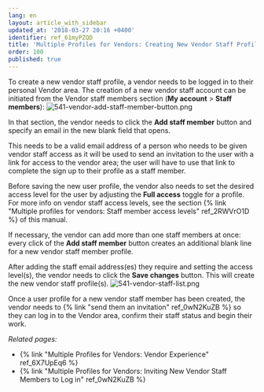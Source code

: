 ```yaml
---
lang: en
layout: article_with_sidebar
updated_at: '2018-03-27 20:16 +0400'
identifier: ref_61myPZQD
title: 'Multiple Profiles for Vendors: Creating New Vendor Staff Profiles'
order: 100
published: true
---
```

To create a new vendor staff profile, a vendor needs to be logged in to their personal Vendor area. The creation of a new vendor staff account can be initiated from the Vendor staff members section (**My account** > **Staff members**):
![541-vendor-add-staff-member-button.png]({{site.baseurl}}/attachments/ref_61myPZQD/541-vendor-add-staff-member-button.png)

In that section, the vendor needs to click the **Add staff member** button and specify an email in the new blank field that opens.

This needs to be a valid email address of a  person who needs to be given vendor staff access as it will be used to send an invitation to the user with a link for access to the vendor area; the user will have to use that link to complete the sign up to their profile as a staff member.

Before saving the new user profile, the vendor also needs to set the desired access level for the user by adjusting the **Full access** toggle for a profile. For more info on vendor staff access levels, see the section {% link "Multiple profiles for vendors: Staff member access levels" ref_2RWVrO1D %} of this manual.

If necessary, the vendor can add more than one staff members at once: every click of the **Add staff member** button creates an additional blank line for a new vendor staff member profile.

After adding the staff email address(es) they require and setting the access level(s), the vendor needs to click the **Save changes** button. This will create the new vendor staff profile(s).
![541-vendor-staff-list.png]({{site.baseurl}}/attachments/ref_61myPZQD/541-vendor-staff-list.png)

Once a user profile for a new vendor staff member has been created, the vendor needs to {% link "send them an invitation" ref_0wN2KuZB %} so they can log in to the Vendor area, confirm their staff status and begin their work.

_Related pages:_
   
   * {% link "Multiple Profiles for Vendors: Vendor Experience" ref_6X7UpEq6 %}
   * {% link "Multiple Profiles for Vendors: Inviting New Vendor Staff Members to Log in" ref_0wN2KuZB %}
